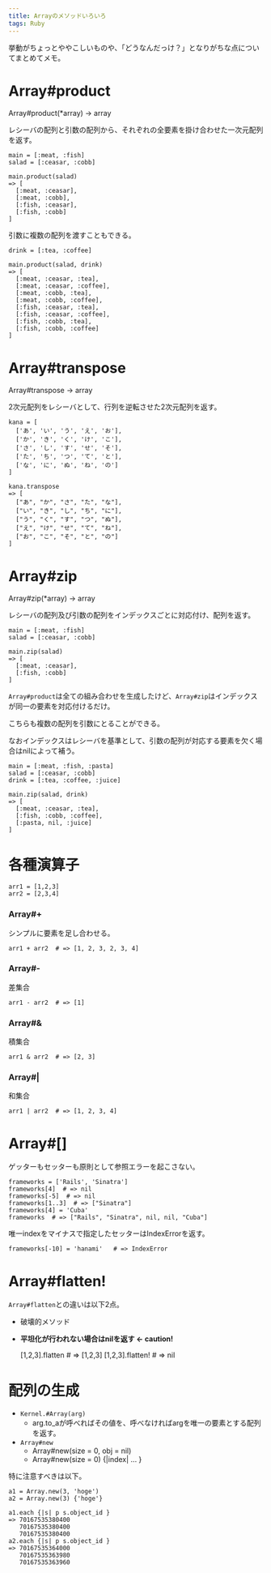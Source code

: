 ```yaml
---
title: Arrayのメソッドいろいろ
tags: Ruby
---
```

挙動がちょっとややこしいものや、「どうなんだっけ？」となりがちな点についてまとめてメモ。

# Array#product

Array#product(*array) -> array

レシーバの配列と引数の配列から、それぞれの全要素を掛け合わせた一次元配列を返す。

    
    
    main = [:meat, :fish]
    salad = [:ceasar, :cobb]
    
    main.product(salad)
    => [
      [:meat, :ceasar],
      [:meat, :cobb],
      [:fish, :ceasar],
      [:fish, :cobb]
    ]
    

引数に複数の配列を渡すこともできる。

    
    
    drink = [:tea, :coffee]
    
    main.product(salad, drink)
    => [
      [:meat, :ceasar, :tea],
      [:meat, :ceasar, :coffee],
      [:meat, :cobb, :tea],
      [:meat, :cobb, :coffee],
      [:fish, :ceasar, :tea],
      [:fish, :ceasar, :coffee],
      [:fish, :cobb, :tea],
      [:fish, :cobb, :coffee]
    ]
    

# Array#transpose

Array#transpose -> array

2次元配列をレシーバとして、行列を逆転させた2次元配列を返す。

    
    
    kana = [
      ['あ', 'い', 'う', 'え', 'お'],
      ['か', 'き', 'く', 'け', 'こ'],
      ['さ', 'し', 'す', 'せ', 'そ'],
      ['た', 'ち', 'つ', 'て', 'と'],
      ['な', 'に', 'ぬ', 'ね', 'の']
    ]
    
    kana.transpose
    => [
      ["あ", "か", "さ", "た", "な"],
      ["い", "き", "し", "ち", "に"],
      ["う", "く", "す", "つ", "ぬ"],
      ["え", "け", "せ", "て", "ね"],
      ["お", "こ", "そ", "と", "の"]
    ]
    

# Array#zip

Array#zip(*array) -> array

レシーバの配列及び引数の配列をインデックスごとに対応付け、配列を返す。

    
    
    main = [:meat, :fish]
    salad = [:ceasar, :cobb]
    
    main.zip(salad)
    => [
      [:meat, :ceasar],
      [:fish, :cobb]
    ]
    

`Array#product`は全ての組み合わせを生成したけど、`Array#zip`はインデックスが同一の要素を対応付けるだけ。

こちらも複数の配列を引数にとることができる。

なおインデックスはレシーバを基準として、引数の配列が対応する要素を欠く場合はnilによって補う。

    
    
    main = [:meat, :fish, :pasta]
    salad = [:ceasar, :cobb]
    drink = [:tea, :coffee, :juice]
    
    main.zip(salad, drink)
    => [
      [:meat, :ceasar, :tea],
      [:fish, :cobb, :coffee],
      [:pasta, nil, :juice]
    ]
    

# 各種演算子

    
    
    arr1 = [1,2,3]
    arr2 = [2,3,4]

### Array#+

シンプルに要素を足し合わせる。

    
    
    arr1 + arr2  # => [1, 2, 3, 2, 3, 4]
    

### Array#-

差集合

    
    
    arr1 - arr2  # => [1]
    

### Array#&

積集合

    
    
    arr1 & arr2  # => [2, 3]
    

### Array#|

和集合

    
    
    arr1 | arr2  # => [1, 2, 3, 4]
    

# Array#[]

ゲッターもセッターも原則として参照エラーを起こさない。

    
    
    frameworks = ['Rails', 'Sinatra']
    frameworks[4]  # => nil
    frameworks[-5]  # => nil
    frameworks[1..3]  # => ["Sinatra"]
    frameworks[4] = 'Cuba'
    frameworks  # => ["Rails", "Sinatra", nil, nil, "Cuba"]
    

唯一indexをマイナスで指定したセッターはIndexErrorを返す。

    
    
    frameworks[-10] = 'hanami'   # => IndexError
    

# Array#flatten!

`Array#flatten`との違いは以下2点。

  * 破壊的メソッド
  * **平坦化が行われない場合はnilを返す <\- caution!**

    
    
    [1,2,3].flatten   # => [1,2,3]
    [1,2,3].flatten!  # => nil
    

# 配列の生成

  * `Kernel.#Array(arg)`
    * arg.to_aが呼べればその値を、呼べなければargを唯一の要素とする配列を返す。
  * `Array#new`
    * Array#new(size = 0, obj = nil)
    * Array#new(size = 0) {|index| ... }

特に注意すべきは以下。

    
    
    a1 = Array.new(3, 'hoge')
    a2 = Array.new(3) {'hoge'}
    
    a1.each {|s| p s.object_id }
    => 70167535380400
       70167535380400
       70167535380400
    a2.each {|s| p s.object_id }
    => 70167535364000
       70167535363980
       70167535363960